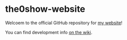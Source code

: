 # the0show-website
Welcoem to the official GitHub repository for [my website](https://the0show.github.io)!

You can find development info [on the wiki](https://github.com/The0Show/the0show.github.io/wiki).
